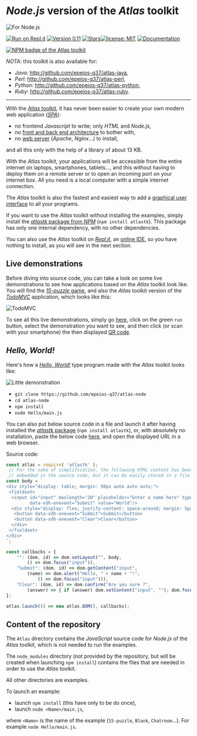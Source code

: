 
<!--
    For Repl.it users: click on the green 'run' button,
    select a demonstration, and click on (or scan) the then
    displayed QR code.
-->

# *Node.js* version of the *Atlas* toolkit

![For Node.js](https://q37.info/download/assets/Node.png)

[![Run on Repl.it](https://repl.it/badge/github/epeios-q37/atlas-node)](https://q37.info/s/st7gccd4) [![Version 0.11](https://img.shields.io/static/v1.svg?&color=90b4ed&label=Version&message=0.11)](https://q37.info/s/gei0veus) [![Stars](https://img.shields.io/github/stars/epeios-q37/atlas-node.svg?style=social)](https://github.com/epeios-q37/atlas-node)[![license: MIT](https://img.shields.io/github/license/epeios-q37/atlas-node)](https://github.com/epeios-q37/atlas-node/blob/master/LICENSE) [![Documentation](https://img.shields.io/static/v1?label=support&message=atlastk.org&color=yellow)](https://atlastk.org)

[![NPM badge of the Atlas toolkit](https://nodei.co/npm/atlastk.png)](https://npmjs.com/atlastk/ "NPM package of the Atlas toolkit")

*NOTA*: this toolkit is also available for:
- *Java*: <http://github.com/epeios-q37/atlas-java>,
- *Perl*: <http://github.com/epeios-q37/atlas-perl>,
- *Python*: <http://github.com/epeios-q37/atlas-python>,
- *Ruby*: <http://github.com/epeios-q37/atlas-ruby>.

---

With the [*Atlas* toolkit](http://atlastk.org/), it has never been easier to create your own modern web application ([*SPA*](https://q37.info/s/7sbmxd3j)):
- no frontend *Javascript* to write; only *HTML* and *Node.js*,
- no [front and back end architecture](https://q37.info/s/px7hhztd) to bother with,
- no [web server](https://q37.info/s/n3hpwsht) (*Apache*, *Nginx*…) to install,

and all this only with the help of a library of about 13 KB.

With the *Atlas* toolkit, your applications will be accessible from the entire internet on laptops, smartphones, tablets…, and this without having to deploy them on a remote server or to open an incoming port on your internet box. All you need is a local computer with a simple internet connection. 

The *Atlas* toolkit is also the fastest and easiest way to add a [graphical user interface](https://q37.info/s/hw9n3pjs) to all your programs.

If you want to use the *Atlas* toolkit without installing the examples, simply install the [*atlastk* package from *NPM*](https://q37.info/s/h3zjb39j) (`npm install atlastk`). This package has only one internal dependency, with no other dependencies.

You can also use the *Atlas* toolkit on [*Repl.it*](https://q37.info/s/mxmgq3qm), an [online IDE](https://q37.info/s/zzkzbdw7), so you have nothing to install, as you will see in the next section.

## Live demonstrations

Before diving into source code, you can take a look on some live demonstrations to see how applications based on the *Atlas* toolkit look like. You will find the [*15-puzzle* game](https://q37.info/s/jn9zg3bn), and also the *Atlas* toolkit version of the [*TodoMVC*](https://todomvc.com/) application, which looks like this:

![TodoMVC](https://q37.info/download/TodoMVC.gif "The TodoMVC application made with the Atlas toolkit")

To see all this live demonstrations, simply go [here](https://q37.info/s/st7gccd4), click on the green `run` button, select the demonstration you want to see, and then click (or scan with your smartphone) the then displayed [QR code](https://q37.info/s/3pktvrj7).

## *Hello, World!*

Here's how a [*Hello, World!*](https://en.wikipedia.org/wiki/%22Hello,_World!%22_program) type program made with the *Atlas* toolkit looks like:

![Little demonstration](https://q37.info/download/assets/Hello.gif "A basic exemple")

- `git clone https://github.com/epeios-q37/atlas-node`
- `cd atlas-node`
- `npm install`
- `node Hello/main.js`

You can also put below source code in a file and launch it after having installed the [*atlastk* package](https://q37.info/s/h3zjb39j) (`npm install atlastk`), or, with absolutely no installation, paste the below code [here](https://q37.info/s/nkcgqn7z), and open the displayed *URL* in a web browser.

Source code:

```javascript
const atlas = require( 'atlastk' );
 // For the sake of simplification, the following HTML content has been
 // embedded in the source code, but it can be easily stored in a file. 
const body = `
<div style="display: table; margin: 50px auto auto auto;">
 <fieldset>
  <input id="input" maxlength="20" placeholder="Enter a name here" type="text"
         data-xdh-onevent="Submit" value="World"/>
  <div style="display: flex; justify-content: space-around; margin: 5px auto auto auto;">
   <button data-xdh-onevent="Submit">Submit</button>
   <button data-xdh-onevent="Clear">Clear</button>
  </div>
 </fieldset>
</div>
`;

const callbacks = {
    "": (dom, id) => dom.setLayout("", body,
        () => dom.focus("input")),
    "Submit": (dom, id) => dom.getContent("input",
        (name) => dom.alert("Hello, " + name + "!",
            () => dom.focus("input"))),
    "Clear": (dom, id) => dom.confirm("Are you sure ?",
        (answer) => { if (answer) dom.setContent("input", ""); dom.focus("input"); })
};

atlas.launch(() => new atlas.DOM(), callbacks);
```

## Content of the repository

The `Atlas` directory contains the *JavaScript* source code for *Node.js* of the *Atlas* toolkit, which is not needed to run the examples.

The `node_modules` directory (not provided by the repository, but will be created when launching `npm install`) contains the files that are needed in order to use the *Atlas* toolkit.

All other directories are examples.

To launch an example:

- launch `npm install` (this have only to be do once),
- launch `node <Name>/main.js`,

where `<Name>` is the name of the example (`15-puzzle`, `Blank`, `Chatroom`…). For example `node Hello/main.js`.


